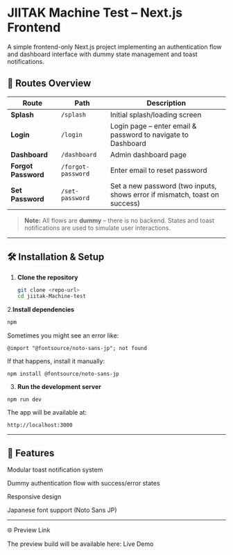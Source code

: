 # JIITAK Machine Test – Next.js Frontend

A simple frontend-only Next.js project implementing an authentication flow and dashboard interface with dummy state management and toast notifications.

## 🚀 Routes Overview

| Route             | Path               | Description                                                                 |
|-------------------|--------------------|-----------------------------------------------------------------------------|
| **Splash**        | `/splash`          | Initial splash/loading screen                                               |
| **Login**         | `/login`           | Login page – enter email & password to navigate to Dashboard                |
| **Dashboard**     | `/dashboard`       | Admin dashboard page                                                        |
| **Forgot Password** | `/forgot-password` | Enter email to reset password                                               |
| **Set Password**  | `/set-password`    | Set a new password (two inputs, shows error if mismatch, toast on success)  |

> **Note:** All flows are **dummy** – there is no backend. States and toast notifications are used to simulate user interactions.

---

## 🛠 Installation & Setup

1. **Clone the repository**
   ```sh
   git clone <repo-url>
   cd jiitak-Machine-test
   
2.**Install dependencies**
   ```sh
  npm 
  ```
Sometimes you might see an error like:
```
@import "@fontsource/noto-sans-jp"; not found
```
If that happens, install it manually:
```
npm install @fontsource/noto-sans-jp
```
3. **Run the development server**
```
npm run dev
```

The app will be available at:
```
http://localhost:3000
```
---
## 🧩 Features
Modular toast notification system 

Dummy authentication flow with success/error states

Responsive design

Japanese font support (Noto Sans JP)

---

🌐 Preview Link

The preview build will be available here:
Live Demo
```
```
